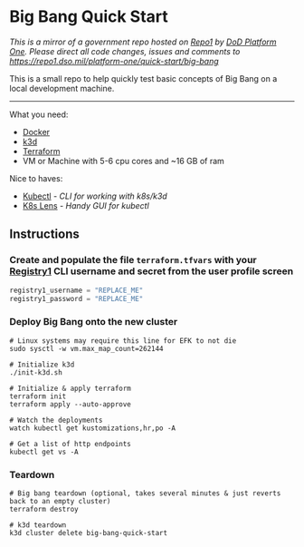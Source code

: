# Big Bang Quick Start

_This is a mirror of a government repo hosted on [Repo1](https://repo1.dso.mil/) by  [DoD Platform One](http://p1.dso.mil/).  Please direct all code changes, issues and comments to <https://repo1.dso.mil/platform-one/quick-start/big-bang>_

This is a small repo to help quickly test basic concepts of Big Bang on a local development machine.

---

What you need:

- [Docker](https://docs.docker.com/get-started/)
- [k3d](https://github.com/rancher/k3d)
- [Terraform](https://learn.hashicorp.com/tutorials/terraform/install-cli)
- VM or Machine with 5-6 cpu cores and ~16 GB of ram

Nice to haves:

- [Kubectl](https://kubernetes.io/docs/tasks/tools/) - _CLI for working with k8s/k3d_
- [K8s Lens](https://k8slens.dev/) - _Handy GUI for kubectl_

## Instructions

### Create and populate the file `terraform.tfvars` with your [Registry1](http://registry1.dso.mil/) CLI username and secret from the user profile screen

```terraform
registry1_username = "REPLACE_ME"
registry1_password = "REPLACE_ME"
```

### Deploy Big Bang onto the new cluster

```shell
# Linux systems may require this line for EFK to not die
sudo sysctl -w vm.max_map_count=262144

# Initialize k3d
./init-k3d.sh

# Initialize & apply terraform
terraform init
terraform apply --auto-approve

# Watch the deployments
watch kubectl get kustomizations,hr,po -A

# Get a list of http endpoints
kubectl get vs -A
```

### Teardown

```shell
# Big bang teardown (optional, takes several minutes & just reverts back to an empty cluster)
terraform destroy

# k3d teardown
k3d cluster delete big-bang-quick-start
```
